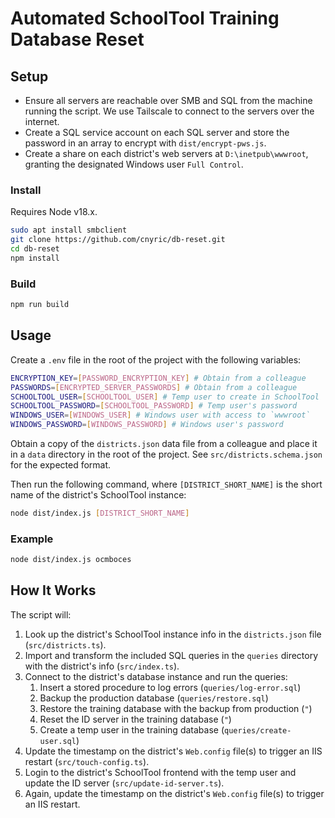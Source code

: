# Automated SchoolTool Training Database Reset

## Setup

- Ensure all servers are reachable over SMB and SQL from the machine running the script. We use Tailscale to connect to the servers over the internet.
- Create a SQL service account on each SQL server and store the password in an array to encrypt with `dist/encrypt-pws.js`.
- Create a share on each district's web servers at `D:\inetpub\wwwroot`, granting the designated Windows user `Full Control`.

### Install

Requires Node v18.x.

```bash
sudo apt install smbclient
git clone https://github.com/cnyric/db-reset.git
cd db-reset
npm install
```

### Build

```bash
npm run build
```

## Usage

Create a `.env` file in the root of the project with the following variables:

```bash
ENCRYPTION_KEY=[PASSWORD_ENCRYPTION_KEY] # Obtain from a colleague
PASSWORDS=[ENCRYPTED_SERVER_PASSWORDS] # Obtain from a colleague
SCHOOLTOOL_USER=[SCHOOLTOOL_USER] # Temp user to create in SchoolTool
SCHOOLTOOL_PASSWORD=[SCHOOLTOOL_PASSWORD] # Temp user's password
WINDOWS_USER=[WINDOWS_USER] # Windows user with access to `wwwroot`
WINDOWS_PASSWORD=[WINDOWS_PASSWORD] # Windows user's password
```

Obtain a copy of the `districts.json` data file from a colleague and place it in a `data` directory in the root of the project. See `src/districts.schema.json` for the expected format.

Then run the following command, where `[DISTRICT_SHORT_NAME]` is the short name of the district's SchoolTool instance:

```bash
node dist/index.js [DISTRICT_SHORT_NAME]
```

### Example

```bash
node dist/index.js ocmboces
```

## How It Works

The script will:

1. Look up the district's SchoolTool instance info in the `districts.json` file (`src/districts.ts`).
2. Import and transform the included SQL queries in the `queries` directory with the district's info (`src/index.ts`).
3. Connect to the district's database instance and run the queries:
   1. Insert a stored procedure to log errors (`queries/log-error.sql`)
   2. Backup the production database (`queries/restore.sql`)
   3. Restore the training database with the backup from production (`"`)
   4. Reset the ID server in the training database (`"`)
   5. Create a temp user in the training database (`queries/create-user.sql`)
4. Update the timestamp on the district's `Web.config` file(s) to trigger an IIS restart (`src/touch-config.ts`).
5. Login to the district's SchoolTool frontend with the temp user and update the ID server (`src/update-id-server.ts`).
6. Again, update the timestamp on the district's `Web.config` file(s) to trigger an IIS restart.
